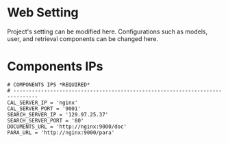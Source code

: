 Web Setting
===========

Project's setting can be modified here. 
Configurations such as models, user, and retrieval components can be changed here.

# Components IPs

    
    # COMPONENTS IPS *REQUIRED*
    # ------------------------------------------------------------------------------
    CAL_SERVER_IP = 'nginx'
    CAL_SERVER_PORT = '9001'
    SEARCH_SERVER_IP = '129.97.25.37'
    SEARCH_SERVER_PORT = '80'
    DOCUMENTS_URL = 'http://nginx:9000/doc'
    PARA_URL = 'http://nginx:9000/para'

